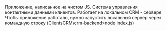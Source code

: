 Приложение, написанное на чистом JS. Система управления контактными данными клиентов. Работает на локальном CRM - сервере
Чтобы приложение работало, нужно запустить локальный сервер через командную строку (ClientsCRM\crm-backend>node index.js)
